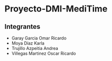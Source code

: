 # Proyecto-DMI-MediTime
## Integrantes
- Garay Garcia Omar Ricardo
- Moya Díaz Karla
- Trujillo Azpeitia Andrea
- Villegas Martinez Oscar Ricardo

